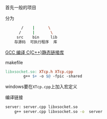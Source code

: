 首先一般的项目

分为

```bash
	   /    |      \
      /     |	    \
     src    bin     lib
    存源码  可执行程序  库
```

[GCC 编译 C(C++)静态链接库](https://blog.csdn.net/wohu1104/article/details/110789570)

makefile

```makefile
libxsocket.so: XTcp.h XTcp.cpp
		g++ $+ -o $@ -fpic -shared
```

windows要在`XTcp.cpp`上加入宏定义



编译链接

```bash
server: server.cpp libxsocket.so
	g++ server.cpp libxsocket.so -o  server
```

